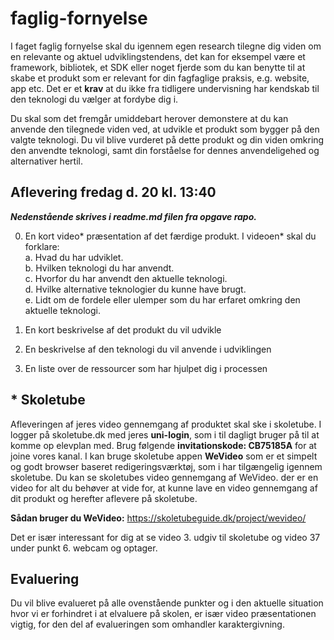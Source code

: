 # faglig-fornyelse

I faget faglig fornyelse skal du igennem egen research tilegne dig viden om en relevante og aktuel udviklingstendens, det kan for eksempel være et framework, bibliotek, et SDK eller noget fjerde som du kan benytte til at skabe et produkt som er relevant for din fagfaglige praksis, e.g. website, app etc. 
Det er et **krav** at du ikke fra tidligere undervisning har kendskab til den teknologi du vælger at fordybe dig i.

Du skal som det fremgår umiddebart herover demonstere at du kan anvende den tilegnede viden ved, at udvikle et produkt som bygger på den valgte teknologi. Du vil blive vurderet på dette produkt og din viden omkring den anvendte teknologi, samt din forståelse for dennes anvendeligehed og alternativer hertil. 

## Aflevering fredag d. 20 kl. 13:40
***Nedenstående skrives i readme.md filen fra opgave rapo.***

0. En kort video* præsentation af det færdige produkt. I videoen* skal du forklare:<br>
  a. Hvad du har udviklet.<br>
  b. Hvilken teknologi du har anvendt.<br>
  c. Hvorfor du har anvendt den aktuelle teknologi.<br>
  d. Hvilke alternative teknologier du kunne have brugt.<br>
  e. Lidt om de fordele eller ulemper som du har erfaret omkring den aktuelle teknologi.<br>


1. En kort beskrivelse af det produkt du vil udvikle

2. En beskrivelse af den teknologi du vil anvende i udviklingen

3. En liste over de ressourcer som har hjulpet dig i processen

## * Skoletube
Afleveringen af jeres video gennemgang af produktet skal ske i skoletube. I logger på skoletube.dk med jeres **uni-login**, som i til dagligt bruger på til at komme op elevplan med. Brug følgende **invitationskode: CB75185A** for at joine vores kanal. I kan bruge skoletube appen **WeVideo** som er et simpelt og godt browser baseret redigeringsværktøj, som i har tilgængelig igennem skoletube. Du kan se skoletubes video gennemgang af WeVideo. der er en video for alt du behøver at vide for, at kunne lave en video gennemgang af dit produkt og herefter aflevere på skoletube.

**Sådan bruger du WeVideo:**
https://skoletubeguide.dk/project/wevideo/

Det er især interessant for dig at se video 3. udgiv til skoletube og video 37 under punkt 6. webcam og optager.

## Evaluering
Du vil blive evalueret på alle ovenstående punkter og i den aktuelle situation hvor vi er forhindret i at elvaluere på skolen, er især video præsentationen vigtig, for den del af evalueringen som omhandler karaktergivning. 
